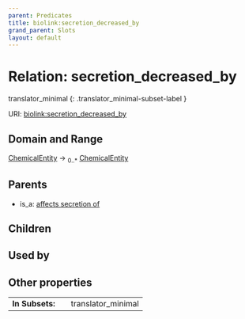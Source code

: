 ```yaml
---
parent: Predicates
title: biolink:secretion_decreased_by
grand_parent: Slots
layout: default
---
```


# Relation: secretion_decreased_by

translator_minimal
{: .translator_minimal-subset-label }




URI: [biolink:secretion_decreased_by](https://w3id.org/biolink/vocab/secretion_decreased_by)

## Domain and Range

[ChemicalEntity](ChemicalEntity.md) ->  <sub>0..*</sub> [ChemicalEntity](ChemicalEntity.md)

## Parents

 *  is_a: [affects secretion of](affects_secretion_of.md)

## Children


## Used by


## Other properties

|  |  |  |
| --- | --- | --- |
| **In Subsets:** | | translator_minimal |

